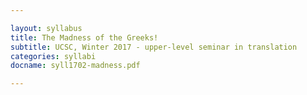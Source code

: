 ```yaml
---

layout: syllabus
title: The Madness of the Greeks! 
subtitle: UCSC, Winter 2017 - upper-level seminar in translation
categories: syllabi
docname: syll1702-madness.pdf

---
```

